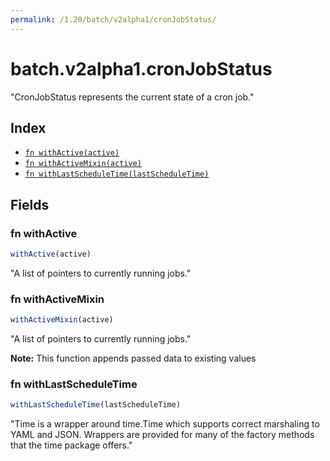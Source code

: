 ```yaml
---
permalink: /1.20/batch/v2alpha1/cronJobStatus/
---
```


# batch.v2alpha1.cronJobStatus

"CronJobStatus represents the current state of a cron job."

## Index

* [`fn withActive(active)`](#fn-withactive)
* [`fn withActiveMixin(active)`](#fn-withactivemixin)
* [`fn withLastScheduleTime(lastScheduleTime)`](#fn-withlastscheduletime)

## Fields

### fn withActive

```ts
withActive(active)
```

"A list of pointers to currently running jobs."

### fn withActiveMixin

```ts
withActiveMixin(active)
```

"A list of pointers to currently running jobs."

**Note:** This function appends passed data to existing values

### fn withLastScheduleTime

```ts
withLastScheduleTime(lastScheduleTime)
```

"Time is a wrapper around time.Time which supports correct marshaling to YAML and JSON.  Wrappers are provided for many of the factory methods that the time package offers."